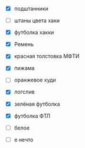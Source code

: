 - [x] подштанники
- [ ] штаны цвета хаки
- [x] футболка хакки
- [x] Ремень
- [x] красная толстовка МФТИ
- [x] пижама
- [ ] оранжевое худи
- [x] логслив
- [x] зелёная футболка
- [x] футболка ФТЛ
- [ ] белое
- [ ] е нечто

